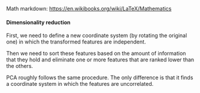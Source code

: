 Math markdown: https://en.wikibooks.org/wiki/LaTeX/Mathematics

#### Dimensionality reduction

First, we need to define a new coordinate system (by rotating the original one) in which the transformed features are independent.

Then we need to sort these features based on the amount of information that they hold and eliminate one or more features that are ranked lower than the others.

PCA roughly follows the same procedure. The only difference is that it finds a coordinate system in which the features are uncorrelated.
